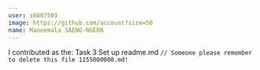 ```yaml
---
user: s6007503
image: https://github.com/account?size=50
name: Maneemala SAENG-NGERN
---
```

I contributed as the: Task 3 Set up readme.md `// Someone please remember to delete this file 1155000000.md!`

<!-- 
Note: Please put down your own information, and register your real contribution. Check the md syntax and DO NOT set up a table...
-->
